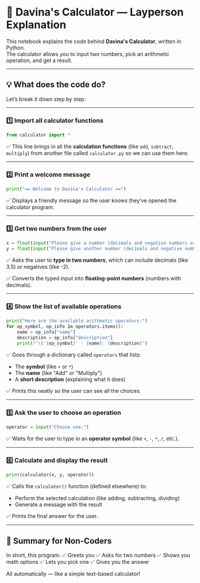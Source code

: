 # 📘 Davina's Calculator — Layperson Explanation

This notebook explains the code behind **Davina's Calculator**, written in Python.  
The calculator allows you to input two numbers, pick an arithmetic operation, and get a result.

---

## 💡 What does the code do?

Let’s break it down step by step:

---

### 1️⃣ Import all calculator functions

```python
from calculator import *
```

✅ This line brings in all the **calculation functions** (like `add`, `subtract`, `multiply`) from another file called `calculator.py` so we can use them here.

---

### 2️⃣ Print a welcome message

```python
print("== Welcome to Davina's Calculator ==")
```

✅ Displays a friendly message so the user knows they’ve opened the calculator program.

---

### 3️⃣ Get two numbers from the user

```python
x = float(input("Please give a number (decimals and negative numbers are allowed):"))
y = float(input("Please give another number (decimals and negative numbers are allowed):"))
```

✅ Asks the user to **type in two numbers**, which can include decimals (like 3.5) or negatives (like -2).

✅ Converts the typed input into **floating-point numbers** (numbers with decimals).

---

### 4️⃣ Show the list of available operations

```python
print("Here are the available arithmetic operators:")
for op_symbol, op_info in operators.items():
    name = op_info["name"]
    description = op_info["description"]
    print(f"\t'{op_symbol}' - {name}: {description}")
```

✅ Goes through a dictionary called `operators` that lists:

- The **symbol** (like `+` or `*`)
- The **name** (like "Add" or "Multiply")
- A **short description** (explaining what it does)

✅ Prints this neatly so the user can see all the choices.

---

### 5️⃣ Ask the user to choose an operation

```python
operator = input("Choose one:")
```

✅ Waits for the user to type in an **operator symbol** (like `+`, `-`, `*`, `/`, etc.).

---

### 6️⃣ Calculate and display the result

```python
print(calculator(x, y, operator))
```

✅ Calls the `calculator()` function (defined elsewhere) to:

- Perform the selected calculation (like adding, subtracting, dividing)
- Generate a message with the result

✅ Prints the final answer for the user.

---

## 🎯 Summary for Non-Coders

In short, this program:
✅ Greets you
✅ Asks for two numbers
✅ Shows you math options
✅ Lets you pick one
✅ Gives you the answer

All automatically — like a simple text-based calculator!
